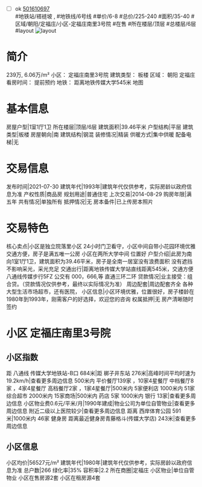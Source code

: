 - [ ] ok [501610697](https://bj.5i5j.com/ershoufang/501610697.html)  
 #地铁站/褡裢坡 ,  #地铁线/6号线
#单价/6-8 #总价/225-240 #面积/35-40   #区域/朝阳/定福庄/小区-定福庄南里3号院 #在售 #所在楼层/顶层 #总楼层/6层 #layout 
![layout](http://image2a.5i5j.com/bdir/layout/dff8fb0889cf4c8c8b76a37a4705883f.jpg_P5.jpg) 
# 简介 
 239万,  6.06万/m² 
小区： 定福庄南里3号院
建筑类型： 板楼
区域： 朝阳 定福庄
看房时间： 提前预约
地铁： 距离地铁传媒大学545米 地图
# 基本信息 
 房屋户型|1室1厅1卫
所在楼层|顶层/6层
建筑面积|39.46平米
户型结构|平层
建筑类型|板楼
房屋朝向|南
建筑结构|钢混
装修情况|精装
供暖方式|集中供暖
配备电梯|无
# 交易信息 
 发布时间|2021-07-30
建筑年代|1993年|建筑年代仅供参考，实际房龄以政府信息为准
产权性质|商品房
规划用途|普通住宅
上次交易|2014-08-29
购房年限|满五年
共有情况|单独所有
抵押情况|无
房本备件|已上传房本照片
# 交易特色 
 核心卖点|小区是独立院落里小区 24小时门卫看守，小区中间自带小花园环境优雅交通方便，房子是满五唯一公房 小区在两所大学中间 位置好
户型介绍|此房为南向1室1厅1卫，建筑面积为39.46平米，房子是全南一居室没有浪费面积 没有遮挡 不影响采光，采光充足
交通出行|距离地铁传媒大学站直线距离545米，交通方便 八通线传媒步行5FZ 公交有 000，666,等 直通三环二环
贷款情况|业主接受：组合贷。（贷款情况仅供参考，最终以实际情况为准）
周边配套|周边配套齐全 各种大型生活市场超市，还有医院，
小区信息|小区环境优雅，位置很好，房子楼龄在1980年到1993年，刚需客户的好选择，欢迎您的咨询
权属抵押|无 房产清晰随时签约
# 小区 定福庄南里3号院
## 小区指数 
 距 八通线 传媒大学地铁站-B口 684米|距 梆子井东站 276米|高峰时间平均时速为19.2km/h|查看更多周边信息
500米内 平价餐厅139家 ，10家4星餐厅
中档餐厅8家 ，4家4星餐厅
高档餐厅2家 ，1家4星餐厅|500米内 5家便利店
1000米内 51家综合超市
2000米内 15家商场|500米内 药店 5家
1000米内 银行 13家|查看更多周边信息
小区物业费0.6元/平米/月|1990年建成|物业公司为单位自管物业|查看更多周边信息
附近二级以上医院较少|查看更多周边信息
距离 西岸体育公园 591米|1000米内 46家 健身房
距离最近健身房青藤格斗(传媒大学店) 243米|查看更多周边信息
## 小区信息 
 小区均价|56527元/m²
建筑年代|1980年|建筑年代仅供参考，实际房龄以政府信息为准
总户数|266
绿化率|35%
容积率|2.2
所在商圈|定福庄
小区物业|单位自管物业
小区在售房源2套
小区在租房源4套
